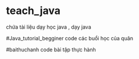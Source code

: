 # teach_java
 chứa tài liệu dạy học java , dạy java
 
#Java_tutorial_begginer
code các buổi học của quân

#baithuchanh
code bài tập thực hành
